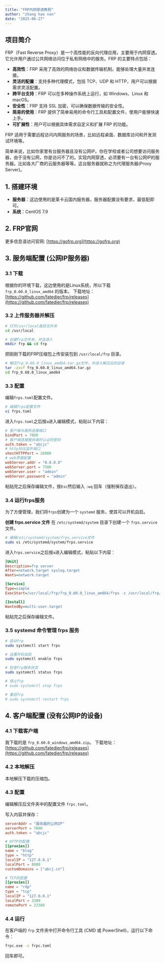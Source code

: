 ```yaml
---
title: "FRP内网穿透教程"
author: "zhang hao nan"
date: "2025-06-27"
---
```


## 项目简介

FRP（Fast Reverse Proxy）是一个高性能的反向代理应用，主要用于内网穿透。它允许用户通过公共网络访问位于私有网络中的服务。FRP 的主要特点包括：

*   **高效性**：FRP 采用了高效的网络协议和数据传输机制，能够处理大量并发连接。
*   **灵活的配置**：支持多种代理模式，包括 TCP、UDP 和 HTTP，用户可以根据需求灵活配置。
*   **跨平台支持**：FRP 可以在多种操作系统上运行，如 Windows、Linux 和 macOS。
*   **安全性**：FRP 支持 SSL 加密，可以确保数据传输的安全性。
*   **简易的使用**：FRP 提供了简单易用的命令行工具和配置文件，使用户能够快速上手。
*   **可扩展性**：用户可以根据具体需求自定义和扩展 FRP 的功能。

FRP 适用于需要远程访问内网服务的场景，比如远程桌面、数据库访问和开发测试环境等。

简单来说，比如你家里有台服务器且没有公网IP。你在学校或者公司想要访问服务器，由于没有公网，你是访问不了的。实现内网穿透，必须要有一台有公网IP的服务器。比如各大厂商的云服务器等等。这台服务器就称之为代理服务器(Proxy Server)。

## 1. 搭建环境
*   **服务器**：这边使用的是莱卡云国内服务器，服务器配置没有要求，最低配即可。
*   **系统**：CentOS 7.9

## 2. FRP官网
更多信息请访问官网: [https://gofrp.org](https://gofrp.org)

## 3. 服务端配置 (公网IP服务器)

### 3.1 下载
根据你的环境下载，这边使用的是Linux系统，所以下载 `frp_0.60.0_linux_amd64` 的版本。
下载地址：[https://github.com/fatedier/frp/releases](https://github.com/fatedier/frp/releases)

### 3.2 上传服务器并解压
```bash
# 打开/usr/local路径文件夹 
cd /usr/local

# 创建frp文件夹，并且进入 
mkdir frp && cd frp
```
把刚刚下载的FRP压缩包上传安装包到 `/usr/local/frp` 目录。
```bash
# 解压frp_0.60.0_linux_amd64.tar.gz文件，并进入解压后的目录
tar -zxvf frp_0.60.0_linux_amd64.tar.gz
cd frp_0.60.0_linux_amd64
```

### 3.3 配置
编辑`frps.toml`配置文件。
```bash
# 编辑frps配置文件 
vi frps.toml
```
进入`frps.toml`之后按`a`进入编辑模式，粘贴以下内容：
```toml
# 客户端与服务连接端口 
bindPort = 7000 
# 客户端连接服务端时认证的密码 
auth.token = "abcjc" 
# http协议监听端口 
vhostHTTPPort = 28080 
# web界面配置 
webServer.addr = "0.0.0.0" 
webServer.port = 7500 
webServer.user = "admin" 
webServer.password = "admin"
```
粘贴完之后保存编辑文件，按`Esc`然后输入 `:wq` 回车（强制保存退出）。

### 3.4 运行frps服务
为了方便管理，我们将`frps`创建为一个 `systemd` 服务，使其可以开机自启。

**创建 frps.service 文件**
在 `/etc/systemd/system` 目录下创建一个 `frps.service` 文件。
```bash
# 编辑/etc/systemd/system/frps.service文件 
sudo vi /etc/systemd/system/frps.service
```
进入`frps.service`之后按`a`进入编辑模式，粘贴以下内容：
```ini
[Unit] 
Description=frp server 
After=network.target syslog.target 
Wants=network.target 

[Service] 
Type=simple 
ExecStart=/usr/local/frp/frp_0.60.0_linux_amd64/frps -c /usr/local/frp/frp_0.60.0_linux_amd64/frps.toml 

[Install] 
WantedBy=multi-user.target
```
粘贴完之后保存编辑文件。

### 3.5 systemd 命令管理 frps 服务
```bash
# 启动frp 
sudo systemctl start frps 

# 设置开机自启
sudo systemctl enable frps

# 检查frp服务状态
sudo systemctl status frps

# 停止frp 
# sudo systemctl stop frps 

# 重启frp 
# sudo systemctl restart frps
```

## 4. 客户端配置 (没有公网IP的设备)
### 4.1 下载客户端
我下载的是 `frp_0.60.0_windows_amd64.zip`。
下载地址：[https://github.com/fatedier/frp/releases](https://github.com/fatedier/frp/releases)

### 4.2 本地解压
本地解压下载的压缩包。

<!-- 在这里插入图片: image-20240916155910986 -->

### 4.3 配置
编辑解压后文件夹中的配置文件 `frpc.toml`。

<!-- 在这里插入图片: image-20240916155942479 -->

写入内容并保存：
```toml
serverAddr = "服务器的公网IP" 
serverPort = 7000 
auth.token = "abcjc"

# HTTP的配置 
[[proxies]] 
name = "blog" 
type = "http" 
localIP = "127.0.0.1" 
localPort = 8080 
customDomains = ["abcj.cn"]

# TCP的配置 
[[proxies]] 
name = "rdp" 
type = "tcp" 
localIP = "127.0.0.1" 
localPort = 3389 
remotePort = 23389
```

### 4.4 运行
在客户端的 `frp` 文件夹中打开命令行工具 (CMD 或 PowerShell)，运行以下命令：
```bash
frpc.exe -c frpc.toml
```
回车即可。 
